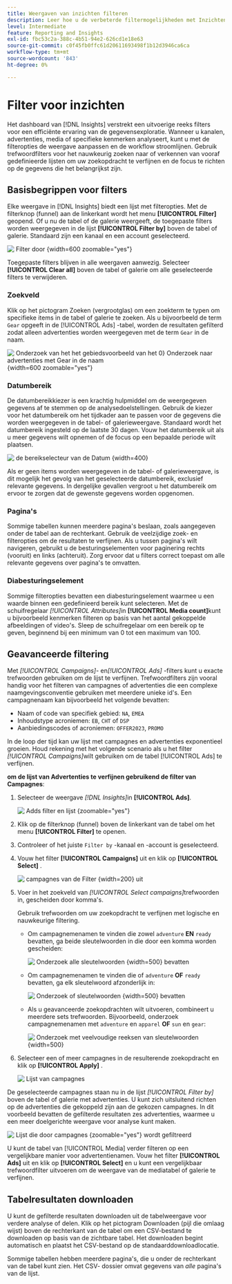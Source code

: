 ```yaml
---
title: Weergaven van inzichten filteren
description: Leer hoe u de verbeterde filtermogelijkheden met Inzichten kunt gebruiken.
level: Intermediate
feature: Reporting and Insights
exl-id: fbc53c2a-388c-4b51-94e2-626cd1e18e63
source-git-commit: c0f45fb0ffc61d20611693498f1b12d3946ca6ca
workflow-type: tm+mt
source-wordcount: '843'
ht-degree: 0%

---
```


# Filter voor inzichten

Het dashboard van [!DNL Insights] verstrekt een uitvoerige reeks filters voor een efficiënte ervaring van de gegevensexploratie. Wanneer u kanalen, advertenties, media of specifieke kenmerken analyseert, kunt u met de filteropties de weergave aanpassen en de workflow stroomlijnen. Gebruik trefwoordfilters voor het nauwkeurig zoeken naar of verkennen van vooraf gedefinieerde lijsten om uw zoekopdracht te verfijnen en de focus te richten op de gegevens die het belangrijkst zijn.

## Basisbegrippen voor filters

Elke weergave in [!DNL Insights] biedt een lijst met filteropties. Met de filterknop (funnel) aan de linkerkant wordt het menu **[!UICONTROL Filter]** geopend. Of u nu de tabel of de galerie weergeeft, de toegepaste filters worden weergegeven in de lijst **[!UICONTROL Filter by]** boven de tabel of galerie. Standaard zijn een kanaal en een account geselecteerd.

![&#x200B; Filter door &#x200B;](/help/assets/insights-filter-by.png " Filter door "){width=600 zoomable="yes"}

Toegepaste filters blijven in alle weergaven aanwezig. Selecteer **[!UICONTROL Clear all]** boven de tabel of galerie om alle geselecteerde filters te verwijderen.

### Zoekveld

Klik op het pictogram Zoeken (vergrootglas) om een zoekterm te typen om specifieke items in de tabel of galerie te zoeken. Als u bijvoorbeeld de term `Gear` opgeeft in de [!UICONTROL Ads] -tabel, worden de resultaten gefilterd zodat alleen advertenties worden weergegeven met de term `Gear` in de naam.

![&#x200B; Onderzoek van het het gebiedsvoorbeeld van het 0&rbrace; Onderzoek naar advertenties met Gear in de naam &#x200B;](/help/assets/insights-search.png ""){width=600 zoomable="yes"}

### Datumbereik

De datumbereikkiezer is een krachtig hulpmiddel om de weergegeven gegevens af te stemmen op de analysedoelstellingen. Gebruik de kiezer voor het datumbereik om het tijdkader aan te passen voor de gegevens die worden weergegeven in de tabel- of galerieweergave. Standaard wordt het datumbereik ingesteld op de laatste 30 dagen. Vouw het datumbereik uit als u meer gegevens wilt opnemen of de focus op een bepaalde periode wilt plaatsen.

![&#x200B; de bereikselecteur van de Datum &#x200B;](/help/assets/insights-date-range.png " Uitgezocht een datumwaaier "){width=400}

Als er geen items worden weergegeven in de tabel- of galerieweergave, is dit mogelijk het gevolg van het geselecteerde datumbereik, exclusief relevante gegevens. In dergelijke gevallen vergroot u het datumbereik om ervoor te zorgen dat de gewenste gegevens worden opgenomen.

### Pagina&#39;s

Sommige tabellen kunnen meerdere pagina&#39;s beslaan, zoals aangegeven onder de tabel aan de rechterkant. Gebruik de veelzijdige zoek- en filteropties om de resultaten te verfijnen. Als u tussen pagina&#39;s wilt navigeren, gebruikt u de besturingselementen voor paginering rechts (vooruit) en links (achteruit). Zorg ervoor dat u filters correct toepast om alle relevante gegevens over pagina&#39;s te omvatten.

### Diabesturingselement

Sommige filteropties bevatten een diabesturingselement waarmee u een waarde binnen een gedefinieerd bereik kunt selecteren. Met de schuifregelaar _[!UICONTROL Attributes]_&#x200B;in **[!UICONTROL Media count]**&#x200B;kunt u bijvoorbeeld kenmerken filteren op basis van het aantal gekoppelde afbeeldingen of video&#39;s. Sleep de schuifregelaar om een bereik op te geven, beginnend bij een minimum van 0 tot een maximum van 100.

## Geavanceerde filtering

Met _[!UICONTROL Campaigns]_- en&#x200B;_[!UICONTROL Ads]_ -filters kunt u exacte trefwoorden gebruiken om de lijst te verfijnen. Trefwoordfilters zijn vooral handig voor het filteren van campagnes of advertenties die een complexe naamgevingsconventie gebruiken met meerdere unieke id&#39;s. Een campagnenaam kan bijvoorbeeld het volgende bevatten:

- Naam of code van specifiek gebied: `NA`, `EMEA`
- Inhoudstype acroniemen: `EB`, `CHT` of `DSP`
- Aanbiedingscodes of acroniemen: `OFFER2023`, `PROMO`

In de loop der tijd kan uw lijst met campagnes en advertenties exponentieel groeien. Houd rekening met het volgende scenario als u het filter _[!UICONTROL Campaigns]_&#x200B;wilt gebruiken om de tabel [!UICONTROL Ads] te verfijnen.

**om de lijst van Advertenties te verfijnen gebruikend de filter van Campagnes**:

1. Selecteer de weergave _[!DNL Insights]_&#x200B;in **[!UICONTROL Ads]**.

   ![&#x200B; Adds filter en lijst &#x200B;](/help/assets/insights-ads-filter.png " Advertentie mening met filtermenu "){zoomable="yes"}

1. Klik op de filterknop (funnel) boven de linkerkant van de tabel om het menu **[!UICONTROL Filter]** te openen.

1. Controleer of het juiste `Filter by` -kanaal en -account is geselecteerd.

1. Vouw het filter **[!UICONTROL Campaigns]** uit en klik op **[!UICONTROL Select]** .

   ![&#x200B; campagnes van de Filter &#x200B;](/help/assets/insights-filter-campaigns-expand.png " breid campagnecilter "){width=200} uit

1. Voer in het zoekveld van _[!UICONTROL Select campaigns]_&#x200B;trefwoorden in, gescheiden door komma&#39;s.

   Gebruik trefwoorden om uw zoekopdracht te verfijnen met logische en nauwkeurige filtering.

   - Om campagnemenamen te vinden die zowel `adventure` **EN** `ready` bevatten, ga beide sleutelwoorden in die door een komma worden gescheiden:

     ![&#x200B; Onderzoek alle sleutelwoorden &#x200B;](/help/assets/insights-select-campaigns-and.png " Onderzoek naar campagnemenamen die beide sleutelwoorden "){width=500} bevatten

   - Om campagnemenamen te vinden die of `adventure` **OF** `ready` bevatten, ga elk sleutelwoord afzonderlijk in:

     ![&#x200B; Onderzoek of sleutelwoorden &#x200B;](/help/assets/insights-select-campaigns-or.png " Onderzoek naar campagnemenamen die minstens één sleutelwoord "){width=500} bevatten

   - Als u geavanceerde zoekopdrachten wilt uitvoeren, combineert u meerdere sets trefwoorden. Bijvoorbeeld, onderzoek campagnemenamen met `adventure` en `apparel` **OF** `sun` en `gear`:

     ![&#x200B; Onderzoek met veelvoudige reeksen van sleutelwoorden &#x200B;](/help/assets/insights-advanced-or.png " campagnemenamen van het Onderzoek gebruikend veelvoudige reeksen sleutelwoorden "){width=500}

1. Selecteer een of meer campagnes in de resulterende zoekopdracht en klik op **[!UICONTROL Apply]** .

   ![&#x200B; Lijst van campagnes &#x200B;](/help/assets/insights-select-campaigns-list.png " Uitgezochte campagnes om te omvatten ")

De geselecteerde campagnes staan nu in de lijst _[!UICONTROL Filter by]_&#x200B;boven de tabel of galerie met advertenties. U kunt zich uitsluitend richten op de advertenties die gekoppeld zijn aan de gekozen campagnes. In dit voorbeeld bevatten de gefilterde resultaten zes advertenties, waarmee u een meer doelgerichte weergave voor analyse kunt maken.

![&#x200B; Lijst die door campagnes &#x200B;](/help/assets/insights-filter-by-campaigns.png " Lijst met campagnefilter "){zoomable="yes"} wordt gefiltreerd

U kunt de tabel van [!UICONTROL Media] verder filteren op een vergelijkbare manier voor advertentienamen. Vouw het filter **[!UICONTROL Ads]** uit en klik op **[!UICONTROL Select]** en u kunt een vergelijkbaar trefwoordfilter uitvoeren om de weergave van de mediatabel of galerie te verfijnen.

## Tabelresultaten downloaden

U kunt de gefilterde resultaten downloaden uit de tabelweergave voor verdere analyse of delen. Klik op het pictogram Downloaden (pijl die omlaag wijst) boven de rechterkant van de tabel om een CSV-bestand te downloaden op basis van de zichtbare tabel. Het downloaden begint automatisch en plaatst het CSV-bestand op de standaarddownloadlocatie.

Sommige tabellen hebben meerdere pagina&#39;s, die u onder de rechterkant van de tabel kunt zien. Het CSV- dossier omvat gegevens van _alle_ pagina&#39;s van de lijst.
